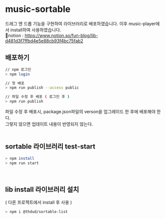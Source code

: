 # music-sortable
드래그 앤 드롭 기능을 구현하여 라이브러리로 배포하였습니다. 이후 music-player에서 install하여 사용하였습니다.<br>
📕notion : https://www.notion.so/fun-blog/lib-d481d3f7ffbd4e5e88cb93f4bc75fab2
<br>

## 배포하기
```bash
// npm 로그인
> npm login

// 첫 배포
> npm run publish --access public

// 파일 수정 후 배포 ( 로그인 후 )
> npm run publish
```
파일 수정 후 배포시, package.json파일의 verson을 업그레이드 한 후에 배포해야 한다. <br>
그렇지 않으면 업데이트 내용이 반영되지 않는다. <br>
<br>

## sortable 라이브러리 test-start
```bash
> npm install 
> npm run start
```
<br>

## lib install 라이브러리 설치 
( 다른 프로젝트에서 install 후 사용 )
```bash
> npm i @thdud/sortable-list
```
